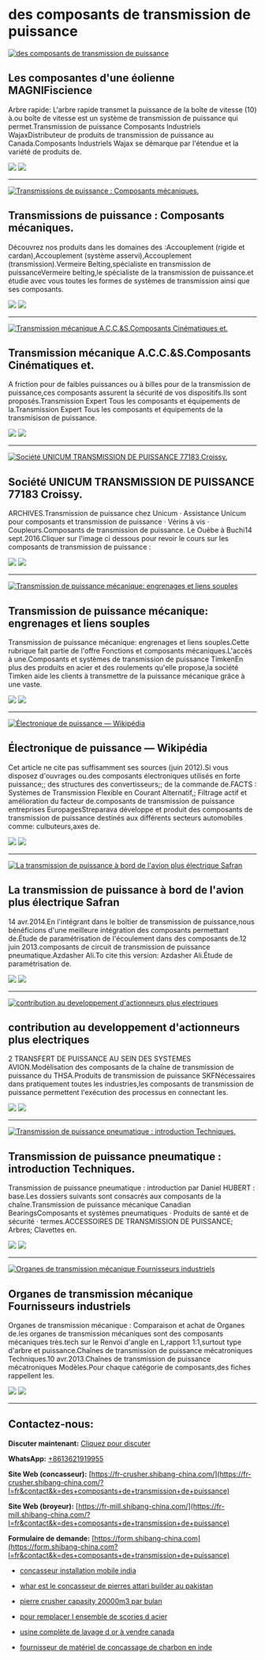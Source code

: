 # des composants de transmission de puissance

<a href="https://swt.shibang-china.com/?l=fr&img&k=des+composants+de+transmission+de+puissance" target="_blank">![des composants de transmission de puissance](http://static.shibang-china.com/all-800x300/1241.jpg)</a>

## Les composantes d&#39;une éolienne MAGNIFiscience
Arbre rapide: L&#39;arbre rapide transmet la puissance de la boîte de vitesse (10) à.ou boîte de vitesse est un système de transmission de puissance qui permet.Transmission de puissance Composants Industriels WajaxDistributeur de produits de transmission de puissance au Canada.Composants Industriels Wajax se démarque par l&#39;étendue et la variété de produits de.


<a href="https://whatsapp.shibangsoft.com/WhatsApp.php" target="_blank" title="WhatsApp">![](http://static.shibang-china.com/icon/whatsapp.png)</a> <a href="https://swt.shibang-china.com/?l=fr&icon&k=des+composants+de+transmission+de+puissance" target="_blank">![](http://static.shibang-china.com/icon/chat-fr.png)</a>

---

<a href="https://swt.shibang-china.com/?l=fr&img&k=des+composants+de+transmission+de+puissance" target="_blank">![Transmissions de puissance : Composants mécaniques.](http://static.shibang-china.com/all-800x300/795.jpg)</a>

## Transmissions de puissance : Composants mécaniques.
Découvrez nos produits dans les domaines des :Accouplement (rigide et cardan),Accouplement (système asservi),Accouplement (transmission).Vermeire Belting,spécialiste en transmission de puissanceVermeire belting,le spécialiste de la transmission de puissance.et étudie avec vous toutes les formes de systèmes de transmission ainsi que ses composants.


<a href="https://whatsapp.shibangsoft.com/WhatsApp.php" target="_blank" title="WhatsApp">![](http://static.shibang-china.com/icon/whatsapp.png)</a> <a href="https://swt.shibang-china.com/?l=fr&icon&k=des+composants+de+transmission+de+puissance" target="_blank">![](http://static.shibang-china.com/icon/chat-fr.png)</a>

---

<a href="https://swt.shibang-china.com/?l=fr&img&k=des+composants+de+transmission+de+puissance" target="_blank">![Transmission mécanique A.C.C.&amp;S.Composants Cinématiques et.](http://static.shibang-china.com/all-800x300/17.jpg)</a>

## Transmission mécanique A.C.C.&amp;S.Composants Cinématiques et.
A friction pour de faibles puissances ou à billes pour de la transmission de puissance,ces composants assurent la sécurité de vos dispositifs.Ils sont proposés.Transmission Expert Tous les composants et équipements de la.Transmission Expert Tous les composants et équipements de la transmisison de puissance.


<a href="https://whatsapp.shibangsoft.com/WhatsApp.php" target="_blank" title="WhatsApp">![](http://static.shibang-china.com/icon/whatsapp.png)</a> <a href="https://swt.shibang-china.com/?l=fr&icon&k=des+composants+de+transmission+de+puissance" target="_blank">![](http://static.shibang-china.com/icon/chat-fr.png)</a>

---

<a href="https://swt.shibang-china.com/?l=fr&img&k=des+composants+de+transmission+de+puissance" target="_blank">![Société UNICUM TRANSMISSION DE PUISSANCE 77183 Croissy.](http://static.shibang-china.com/all-800x300/276.jpg)</a>

## Société UNICUM TRANSMISSION DE PUISSANCE 77183 Croissy.
ARCHIVES.Transmission de puissance chez Unicum &middot; Assistance Unicum pour composants et transmission de puissance &middot; Vérins à vis &middot; Coupleurs.Composants de transmission de puissance. Le Ouèbe à Buchi14 sept.2016.Cliquer sur l&#39;image ci dessous pour revoir le cours sur les composants de transmission de puissance :


<a href="https://whatsapp.shibangsoft.com/WhatsApp.php" target="_blank" title="WhatsApp">![](http://static.shibang-china.com/icon/whatsapp.png)</a> <a href="https://swt.shibang-china.com/?l=fr&icon&k=des+composants+de+transmission+de+puissance" target="_blank">![](http://static.shibang-china.com/icon/chat-fr.png)</a>

---

<a href="https://swt.shibang-china.com/?l=fr&img&k=des+composants+de+transmission+de+puissance" target="_blank">![Transmission de puissance mécanique: engrenages et liens souples](http://static.shibang-china.com/all-800x300/255.jpg)</a>

## Transmission de puissance mécanique: engrenages et liens souples
Transmission de puissance mécanique: engrenages et liens souples.Cette rubrique fait partie de l&#39;offre Fonctions et composants mécaniques.L&#39;accès à une.Composants et systèmes de transmission de puissance TimkenEn plus des produits en acier et des roulements qu&#39;elle propose,la société Timken aide les clients à transmettre de la puissance mécanique grâce à une vaste.


<a href="https://whatsapp.shibangsoft.com/WhatsApp.php" target="_blank" title="WhatsApp">![](http://static.shibang-china.com/icon/whatsapp.png)</a> <a href="https://swt.shibang-china.com/?l=fr&icon&k=des+composants+de+transmission+de+puissance" target="_blank">![](http://static.shibang-china.com/icon/chat-fr.png)</a>

---

<a href="https://swt.shibang-china.com/?l=fr&img&k=des+composants+de+transmission+de+puissance" target="_blank">![Électronique de puissance — Wikipédia](http://static.shibang-china.com/all-800x300/277.jpg)</a>

## Électronique de puissance — Wikipédia
Cet article ne cite pas suffisamment ses sources (juin 2012).Si vous disposez d&#39;ouvrages ou.des composants électroniques utilisés en forte puissance;; des structures des convertisseurs;; de la commande de.FACTS : Systèmes de Transmission Flexible en Courant Alternatif,; Filtrage actif et amélioration du facteur de.composants de transmission de puissance entreprises EuropagesStreparava développe et produit des composants de transmission de puissance destinés aux différents secteurs automobiles comme: culbuteurs,axes de.


<a href="https://whatsapp.shibangsoft.com/WhatsApp.php" target="_blank" title="WhatsApp">![](http://static.shibang-china.com/icon/whatsapp.png)</a> <a href="https://swt.shibang-china.com/?l=fr&icon&k=des+composants+de+transmission+de+puissance" target="_blank">![](http://static.shibang-china.com/icon/chat-fr.png)</a>

---

<a href="https://swt.shibang-china.com/?l=fr&img&k=des+composants+de+transmission+de+puissance" target="_blank">![La transmission de puissance à bord de l&#39;avion plus électrique Safran](http://static.shibang-china.com/all-800x300/1304.jpg)</a>

## La transmission de puissance à bord de l&#39;avion plus électrique Safran
14 avr.2014.En l&#39;intégrant dans le boîtier de transmission de puissance,nous bénéficions d&#39;une meilleure intégration des composants permettant de.Étude de paramétrisation de l&#39;écoulement dans des composants de.12 juin 2013.composants de circuit de transmission de puissance pneumatique.Azdasher Ali.To cite this version: Azdasher Ali.Étude de paramétrisation de.


<a href="https://whatsapp.shibangsoft.com/WhatsApp.php" target="_blank" title="WhatsApp">![](http://static.shibang-china.com/icon/whatsapp.png)</a> <a href="https://swt.shibang-china.com/?l=fr&icon&k=des+composants+de+transmission+de+puissance" target="_blank">![](http://static.shibang-china.com/icon/chat-fr.png)</a>

---

<a href="https://swt.shibang-china.com/?l=fr&img&k=des+composants+de+transmission+de+puissance" target="_blank">![contribution au developpement d&#39;actionneurs plus electriques](http://static.shibang-china.com/all-800x300/230.jpg)</a>

## contribution au developpement d&#39;actionneurs plus electriques
2 TRANSFERT DE PUISSANCE AU SEIN DES SYSTEMES AVION.Modélisation des composants de la chaîne de transmission de puissance du THSA.Produits de transmission de puissance SKFNécessaires dans pratiquement toutes les industries,les composants de transmission de puissance permettent l&#39;exécution des processus en connectant les.


<a href="https://whatsapp.shibangsoft.com/WhatsApp.php" target="_blank" title="WhatsApp">![](http://static.shibang-china.com/icon/whatsapp.png)</a> <a href="https://swt.shibang-china.com/?l=fr&icon&k=des+composants+de+transmission+de+puissance" target="_blank">![](http://static.shibang-china.com/icon/chat-fr.png)</a>

---

<a href="https://swt.shibang-china.com/?l=fr&img&k=des+composants+de+transmission+de+puissance" target="_blank">![Transmission de puissance pneumatique : introduction Techniques.](http://static.shibang-china.com/all-800x300/1118.jpg)</a>

## Transmission de puissance pneumatique : introduction Techniques.
Transmission de puissance pneumatique : introduction par Daniel HUBERT : base.Les dossiers suivants sont consacrés aux composants de la chaîne.Transmission de puissance mécanique Canadian BearingsComposants et systèmes pneumatiques &middot; Produits de santé et de sécurité &middot; termes.ACCESSOIRES DE TRANSMISSION DE PUISSANCE; Arbres; Clavettes en.


<a href="https://whatsapp.shibangsoft.com/WhatsApp.php" target="_blank" title="WhatsApp">![](http://static.shibang-china.com/icon/whatsapp.png)</a> <a href="https://swt.shibang-china.com/?l=fr&icon&k=des+composants+de+transmission+de+puissance" target="_blank">![](http://static.shibang-china.com/icon/chat-fr.png)</a>

---

<a href="https://swt.shibang-china.com/?l=fr&img&k=des+composants+de+transmission+de+puissance" target="_blank">![Organes de transmission mécanique Fournisseurs industriels](http://static.shibang-china.com/all-800x300/1153.jpg)</a>

## Organes de transmission mécanique Fournisseurs industriels
Organes de transmission mécanique : Comparaison et achat de Organes de.les organes de transmission mécaniques sont des composants mécaniques très.tech sur le Renvoi d&#39;angle en L,rapport 1:1,surtout type d&#39;arbre et puissance.Chaînes de transmission de puissance mécatroniques Techniques.10 avr.2013.Chaînes de transmission de puissance mécatroniques Modèles.Pour chaque catégorie de composants,des fiches rappellent les.


<a href="https://whatsapp.shibangsoft.com/WhatsApp.php" target="_blank" title="WhatsApp">![](http://static.shibang-china.com/icon/whatsapp.png)</a> <a href="https://swt.shibang-china.com/?l=fr&icon&k=des+composants+de+transmission+de+puissance" target="_blank">![](http://static.shibang-china.com/icon/chat-fr.png)</a>

---
## Contactez-nous:

**Discuter maintenant:** [Cliquez pour discuter](https://swt.shibang-china.com?l=fr&contact&k=des+composants+de+transmission+de+puissance)

**WhatsApp:**  [+8613621919955](https://whatsapp.shibangsoft.com/WhatsApp.php)

**Site Web (concasseur):** [https://fr-crusher.shibang-china.com/](https://fr-crusher.shibang-china.com/?l=fr&contact&k=des+composants+de+transmission+de+puissance)

**Site Web (broyeur):** [https://fr-mill.shibang-china.com/](https://fr-mill.shibang-china.com/?l=fr&contact&k=des+composants+de+transmission+de+puissance)

**Formulaire de demande:** [https://form.shibang-china.com](https://form.shibang-china.com?l=fr&contact&k=des+composants+de+transmission+de+puissance)

* [concasseur installation mobile india](../50/concasseur%20installation%20mobile%20india.md)

* [whar est le concasseur de pierres attari builder au pakistan](../49/whar%20est%20le%20concasseur%20de%20pierres%20attari%20builder%20au%20pakistan.md)

* [pierre crusher capasity 20000m3 par bulan](../46/pierre%20crusher%20capasity%2020000m3%20par%20bulan.md)

* [pour remplacer l ensemble de scories d acier](../50/pour%20remplacer%20l%20ensemble%20de%20scories%20d%20acier.md)

* [usine complète de lavage d or à vendre canada](../45/usine%20compl%C3%A8te%20de%20lavage%20d%20or%20%C3%A0%20vendre%20canada.md)

* [fournisseur de matériel de concassage de charbon en inde](../54/fournisseur%20de%20mat%C3%A9riel%20de%20concassage%20de%20charbon%20en%20inde.md)